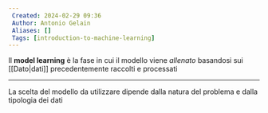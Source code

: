 ```yaml
---
 Created: 2024-02-29 09:36
 Author: Antonio Gelain
 Aliases: []
 Tags: [introduction-to-machine-learning]
---
```


Il **model learning** è la fase in cui il modello viene *allenato* basandosi sui [[Dato|dati]] precedentemente raccolti e processati

---

La scelta del modello da utilizzare dipende dalla natura del problema e dalla tipologia dei dati
